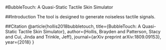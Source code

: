 #BubbleTouch: A Quasi-Static Tactile Skin Simulator

##Introduction
The tool is designed to generate noiseless tactile signals.

##Citation
@article{hollis2018bubbletouch,
  title={BubbleTouch: A Quasi-Static Tactile Skin Simulator},
  author={Hollis, Brayden and Patterson, Stacy and Cui, Jinda and Trinkle, Jeff},
  journal={arXiv preprint arXiv:1809.09153},
  year={2018}
}
